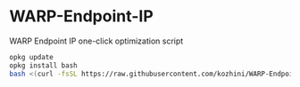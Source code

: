 # WARP-Endpoint-IP
WARP Endpoint IP one-click optimization script

```bash
opkg update
opkg install bash
bash <(curl -fsSL https://raw.githubusercontent.com/kozhini/WARP-Endpoint-IP/main/ip.sh)
```
